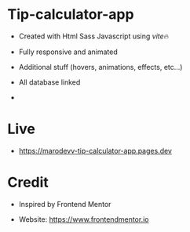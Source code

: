 # Tip-calculator-app

- Created with Html Sass Javascript using *vite*🔥

- Fully responsive and animated

- Additional stuff (hovers, animations, effects, etc...)

- All database linked

-

# Live

- https://marodevv-tip-calculator-app.pages.dev

# Credit

- Inspired by Frontend Mentor

- Website: https://www.frontendmentor.io
